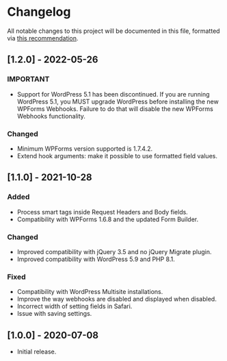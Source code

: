 # Changelog
All notable changes to this project will be documented in this file, formatted via [this recommendation](https://keepachangelog.com/).

## [1.2.0] - 2022-05-26
### IMPORTANT
- Support for WordPress 5.1 has been discontinued. If you are running WordPress 5.1, you MUST upgrade WordPress before installing the new WPForms Webhooks. Failure to do that will disable the new WPForms Webhooks functionality.

### Changed
- Minimum WPForms version supported is 1.7.4.2.
- Extend hook arguments: make it possible to use formatted field values.

## [1.1.0] - 2021-10-28
### Added
- Process smart tags inside Request Headers and Body fields.
- Compatibility with WPForms 1.6.8 and the updated Form Builder.

### Changed
- Improved compatibility with jQuery 3.5 and no jQuery Migrate plugin.
- Improved compatibility with WordPress 5.9 and PHP 8.1.

### Fixed
- Compatibility with WordPress Multisite installations.
- Improve the way webhooks are disabled and displayed when disabled.
- Incorrect width of setting fields in Safari.
- Issue with saving settings.

## [1.0.0] - 2020-07-08
- Initial release.
